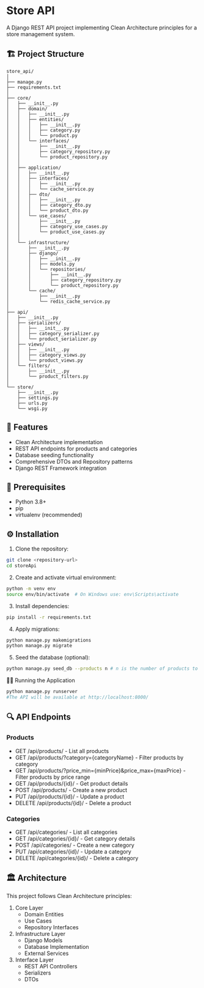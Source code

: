 # Store API

A Django REST API project implementing Clean Architecture principles for a store management system.


## 🏗 Project Structure

```
store_api/
│
├── manage.py
├── requirements.txt
│
├── core/
│   ├── __init__.py
│   ├── domain/
│   │   ├── __init__.py
│   │   ├── entities/
│   │   │   ├── __init__.py
│   │   │   ├── category.py
│   │   │   └── product.py
│   │   └── interfaces/
│   │       ├── __init__.py
│   │       ├── category_repository.py
│   │       └── product_repository.py
│   │
│   ├── application/
│   │   ├── __init__.py
│   │   ├── interfaces/
│   │   │   ├── __init__.py
│   │   │   └── cache_service.py
│   │   ├── dto/
│   │   │   ├── __init__.py
│   │   │   ├── category_dto.py
│   │   │   └── product_dto.py
│   │   └── use_cases/
│   │       ├── __init__.py
│   │       ├── category_use_cases.py
│   │       └── product_use_cases.py
│   │
│   └── infrastructure/
│       ├── __init__.py
│       ├── django/
│       │   ├── __init__.py
│       │   ├── models.py
│       │   └── repositories/
│       │       ├── __init__.py
│       │       ├── category_repository.py
│       │       └── product_repository.py
│       └── cache/
│           ├── __init__.py
│           └── redis_cache_service.py
│
├── api/
│   ├── __init__.py
│   ├── serializers/
│   │   ├── __init__.py
│   │   ├── category_serializer.py
│   │   └── product_serializer.py
│   ├── views/
│   │   ├── __init__.py
│   │   ├── category_views.py
│   │   └── product_views.py
│   └── filters/
│       ├── __init__.py
│       └── product_filters.py
│
└── store/
    ├── __init__.py
    ├── settings.py
    ├── urls.py
    └── wsgi.py
```


## 🚀 Features

- Clean Architecture implementation
- REST API endpoints for products and categories
- Database seeding functionality
- Comprehensive DTOs and Repository patterns
- Django REST Framework integration

## 🔧 Prerequisites

- Python 3.8+
- pip
- virtualenv (recommended)

## ⚙️ Installation

1. Clone the repository:
```bash
git clone <repository-url>
cd storeApi
```

2. Create and activate virtual environment:
```bash
python -m venv env
source env/bin/activate  # On Windows use: env\Scripts\activate
```
3. Install dependencies:
```bash
pip install -r requirements.txt
```

4. Apply migrations:
```bash
python manage.py makemigrations
python manage.py migrate
```

5. Seed the database (optional):
```bash
python manage.py seed_db --products n # n is the number of products to create
```

🏃‍♂️ Running the Application
```bash
python manage.py runserver
#The API will be available at http://localhost:8000/
```

## 🔍 API Endpoints
### Products
- GET /api/products/ - List all products
- GET /api/products/?category={categoryName} - Filter products by category
- GET /api/products/?price_min={minPrice}&price_max={maxPrice} - Filter products by price range
- GET /api/products/{id}/ - Get product details
- POST /api/products/ - Create a new product
- PUT /api/products/{id}/ - Update a product
- DELETE /api/products/{id}/ - Delete a product
  
### Categories
- GET /api/categories/ - List all categories
- GET /api/categories/{id}/ - Get category details
- POST /api/categories/ - Create a new category
- PUT /api/categories/{id}/ - Update a category
- DELETE /api/categories/{id}/ - Delete a category

## 🏛 Architecture
This project follows Clean Architecture principles:

1. Core Layer
    - Domain Entities
    - Use Cases
    - Repository Interfaces
2. Infrastructure Layer
    - Django Models
    - Database Implementation
    - External Services
3. Interface Layer
    - REST API Controllers
    - Serializers
    - DTOs